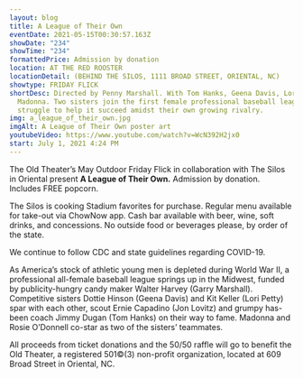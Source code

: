 ```yaml
---
layout: blog
title: A League of Their Own
eventDate: 2021-05-15T00:30:57.163Z
showDate: "234"
showTime: "234"
formattedPrice: Admission by donation
location: AT THE RED ROOSTER
locationDetail: (BEHIND THE SILOS, 1111 BROAD STREET, ORIENTAL, NC)
showtype: FRIDAY FLICK
shortDesc: Directed by Penny Marshall. With Tom Hanks, Geena Davis, Lori Petty,
  Madonna. Two sisters join the first female professional baseball league and
  struggle to help it succeed amidst their own growing rivalry.
img: a_league_of_their_own.jpg
imgAlt: A League of Their Own poster art
youtubeVideo: https://www.youtube.com/watch?v=WcN392H2jx0
start: July 1, 2021 4:24 PM
---
```

The Old Theater’s May Outdoor Friday Flick in collaboration with The Silos in Oriental present **A League of Their Own.** Admission by donation. Includes FREE popcorn.

The Silos is cooking Stadium favorites for purchase. Regular menu available for take-out via ChowNow app. Cash bar available with beer, wine, soft drinks, and concessions. No outside food or beverages please, by order of the state.

We continue to follow CDC and state guidelines regarding COVID-19.

As America’s stock of athletic young men is depleted during World War II, a professional all-female baseball league springs up in the Midwest, funded by publicity-hungry candy maker Walter Harvey (Garry Marshall). Competitive sisters Dottie Hinson (Geena Davis) and Kit Keller (Lori Petty) spar with each other, scout Ernie Capadino (Jon Lovitz) and grumpy has-been coach Jimmy Dugan (Tom Hanks) on their way to fame. Madonna and Rosie O’Donnell co-star as two of the sisters’ teammates.

All proceeds from ticket donations and the 50/50 raffle will go to benefit the Old Theater, a registered 501©(3) non-profit organization, located at 609 Broad Street in Oriental, NC.